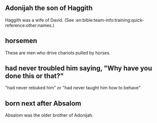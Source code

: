 ## Adonijah the son of Haggith ##

Haggith was a wife of David. (See :en:bible:team-info:training:quick-reference:other:names.)

## horsemen ##

These are men who drive chariots pulled by horses.

## had never troubled him saying, "Why have you done this or that?" ##

"had never rebuked him" or "had never taught him how to behave"

## born next after Absalom ##

Absalom was the older brother of Adonijah.